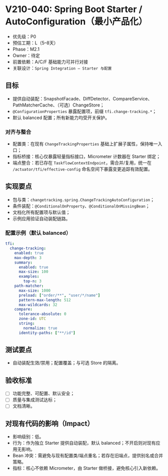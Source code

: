# V210-040: Spring Boot Starter / AutoConfiguration（最小产品化）

- 优先级：P0  
- 预估工期：L（5–8天）  
- Phase：M2.1  
- Owner：待定  
- 前置依赖：A/C/F 基础能力可并行对接  
- 关联设计：`Spring Integration – Starter 与配置`

## 目标
- 提供自动装配：SnapshotFacade、DiffDetector、CompareService、PathMatcherCache、（可选）ChangeStore；
- `@ConfigurationProperties` 暴露配置项，前缀 `tfi.change-tracking.*`；
- 默认 balanced 配置；所有新能力均受开关保护。

### 对齐与整合
- 配置类：在现有 `ChangeTrackingProperties` 基础上扩展子属性，保持唯一入口；
- 指标桥接：核心仅暴露轻量指标接口，Micrometer 计数器在 Starter 绑定；
- 端点整合：若已存在 `TaskflowContextEndpoint`，需合并/复用，统一在 `/actuator/tfi/effective-config` 命名空间下暴露变更追踪有效配置。

## 实现要点
- 包与类：`changetracking.spring.ChangeTrackingAutoConfiguration`；
- 条件装配：`@ConditionalOnProperty`、`@ConditionalOnMissingBean`；
- 文档化所有配置项与默认值；
- 示例应用验证自动装配链路。

### 配置示例（默认 balanced）
```yaml
tfi:
  change-tracking:
    enabled: true
    max-depth: 3
    summary:
      enabled: true
      max-size: 100
      examples:
        top-n: 3
    path-matcher:
      max-size: 1000
      preload: ["order/**", "user/*/name"]
      pattern-max-length: 512
      max-wildcards: 32
    compare:
      tolerance-absolute: 0
      zone-id: UTC
      string:
        normalize: true
      identity-paths: ["**/id"]
```

## 测试要点
- 自动装配生效/禁用；配置覆盖；与可选 Store 的隔离。

## 验收标准
- [ ] 功能完整、可配置、默认安全；
- [ ] 质量与集成测试达标；
- [ ] 文档清晰。

## 对现有代码的影响（Impact）
- 影响级别：低。
- 行为：作为独立 Starter 提供自动装配，默认 balanced；不开启则对现有应用无影响。
- Bean 冲突：需避免与现有配置类/端点重名；若存在旧端点，提供别名或合并策略。
- 指标：核心不依赖 Micrometer，由 Starter 做桥接，避免核心引入新依赖。
